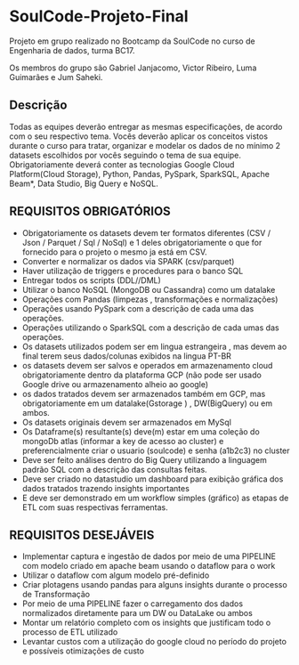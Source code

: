 # SoulCode-Projeto-Final

Projeto em grupo realizado no Bootcamp da SoulCode no curso de Engenharia de dados, turma BC17.

Os membros do grupo são Gabriel Janjacomo, Victor Ribeiro, Luma Guimarães e Jum Saheki.

##  Descrição
  Todas as equipes deverão entregar as mesmas especificações, de acordo com o seu respectivo tema.
  Vocês deverão aplicar os conceitos vistos durante o curso para tratar, organizar e modelar os dados de no mínimo 2 datasets escolhidos por vocês seguindo o tema de sua equipe.
  Obrigatoriamente deverá conter as tecnologias Google Cloud Platform(Cloud Storage), Python, Pandas, PySpark, SparkSQL, Apache Beam*, Data Studio, Big Query e NoSQL.
  



##  REQUISITOS OBRIGATÓRIOS
  - Obrigatoriamente os datasets devem ter formatos diferentes (CSV / Json / Parquet / Sql / NoSql) e 1 deles obrigatoriamente o que for fornecido para o projeto o mesmo ja está em CSV.
  - Converter e normalizar os dados via SPARK (csv/parquet)
  - Haver utilização de triggers e procedures para o banco SQL
  - Entregar todos os scripts (DDL//DML)
  - Utilizar o banco NoSQL (MongoDB ou Cassandra) como um datalake
  - Operações com Pandas (limpezas , transformações e normalizações) 
  - Operações usando PySpark com a descrição de cada uma das operações.
  - Operações utilizando o SparkSQL com a descrição de cada umas das operações.
  - Os datasets utilizados podem ser em lingua estrangeira , mas devem ao final terem seus dados/colunas exibidos na lingua PT-BR
  - os datasets devem ser salvos e operados em armazenamento cloud obrigatoriamente dentro da plataforma GCP (não pode ser usado Google drive ou armazenamento alheio ao google)
  - os dados tratados devem ser armazenados também em GCP, mas obrigatoriamente em um datalake(Gstorage ) , DW(BigQuery) ou em ambos.
  - Os datasets originais devem ser armazenados em MySql
  - Os Dataframe(s) resultante(s) deve(m) estar em uma coleção do mongoDb atlas (informar a key de acesso ao cluster) e preferencialmente criar o usuario (soulcode) e senha (a1b2c3) no cluster
  - Deve ser feito análises dentro do Big Query utilizando a linguagem padrão SQL com a descrição das consultas feitas.
  - Deve ser criado no datastudio um dashboard para exibição gráfica dos dados tratados trazendo insights importantes
  - E deve ser demonstrado em um workflow simples (gráfico) as etapas de ETL com suas respectivas ferramentas.


##  REQUISITOS DESEJÁVEIS
  - Implementar captura e ingestão de dados por meio de uma PIPELINE com modelo criado em apache beam usando o dataflow para o work
  - Utilizar o dataflow com algum modelo pré-definido
  - Criar plotagens usando pandas para alguns insights durante o processo de Transformação 
  - Por meio de uma PIPELINE fazer o carregamento dos dados normalizados diretamente para um DW ou DataLake ou ambos
  - Montar um relatório completo com os insights que justificam todo o processo de ETL utilizado
  - Levantar custos com a utilização do google cloud no período do projeto e possíveis otimizações de custo
